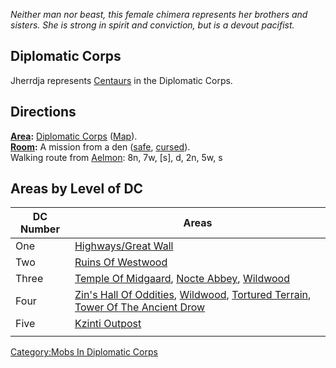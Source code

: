 *Neither man nor beast, this female chimera represents her brothers and
sisters. She is strong in spirit and conviction, but is a devout
pacifist.*

## Diplomatic Corps

Jherrdja represents [Centaurs](Centaurs "wikilink") in the Diplomatic
Corps.

## Directions

**[Area](:Category:_Areas "wikilink"):** [Diplomatic
Corps](:Category:_Diplomatic_Corps "wikilink")
([Map](Diplomatic_Corps_Map "wikilink")).  
**[Room](:Category:_Rooms "wikilink"):** A mission from a den
([safe](Safe_Rooms "wikilink"), [cursed](Cursed_Rooms "wikilink")).  
Walking route from [Aelmon](Aelmon "wikilink"): 8n, 7w, \[s\], d, 2n,
5w, s

## Areas by Level of DC

| DC Number | Areas                                                                                                                                                                                                            |
|-----------|------------------------------------------------------------------------------------------------------------------------------------------------------------------------------------------------------------------|
| One       | [Highways/Great Wall](Highways/Great_Wall "wikilink")                                                                                                                                                            |
| Two       | [Ruins Of Westwood](Ruins_Of_Westwood "wikilink")                                                                                                                                                                |
| Three     | [Temple Of Midgaard](Temple_Of_Midgaard "wikilink"), [Nocte Abbey](Nocte_Abbey "wikilink"), [Wildwood](Wildwood "wikilink")                                                                                      |
| Four      | [Zin's Hall Of Oddities](Zin's_Hall_Of_Oddities "wikilink"), [Wildwood](Wildwood "wikilink"), [Tortured Terrain](Tortured_Terrain "wikilink"), [Tower Of The Ancient Drow](Tower_Of_The_Ancient_Drow "wikilink") |
| Five      | [Kzinti Outpost](Kzinti_Outpost "wikilink")                                                                                                                                                                      |
|           |                                                                                                                                                                                                                  |

[Category:Mobs In Diplomatic
Corps](Category:Mobs_In_Diplomatic_Corps "wikilink")
